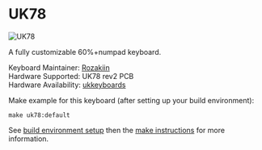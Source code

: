 # UK78

![UK78](https://imgur.com/6pUQkKP.jpg)

A fully customizable 60%+numpad keyboard.

Keyboard Maintainer: [Rozakiin](https://github.com/rozakiin)  
Hardware Supported: UK78 rev2 PCB  
Hardware Availability: [ukkeyboards](http://ukkeyboards.bigcartel.com/)

Make example for this keyboard (after setting up your build environment):

    make uk78:default

See [build environment setup](https://docs.qmk.fm/build_environment_setup.html) then the [make instructions](https://docs.qmk.fm/make_instructions.html) for more information.
